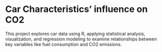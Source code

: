 # Car Characteristics’ influence on CO2
 This project explores car data using R, applying statistical analysis, visualization, and regression modeling to examine relationships between key variables like fuel consumption and CO2 emissions.
